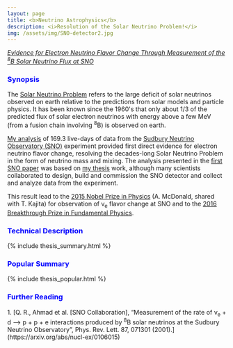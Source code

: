 ```yaml
---
layout: page
title: <b>Neutrino Astrophysics</b>
description: <i>Resolution of the Solar Neutrino Problem!</i>
img: /assets/img/SNO-detector2.jpg
---
```


<a href="http://msn.web.cern.ch/msn/neubauer_thesis.pdf"><i>Evidence for Electron Neutrino Flavor Change Through Measurement of the <sup>8</sup>B Solar Neutrino Flux at SNO</i></a>

<h3><span style="color:blue">Synopsis</span></h3>

The [Solar Neutrino Problem](https://en.wikipedia.org/wiki/Solar_neutrino_problem) refers to the large deficit of solar neutrinos observed on earth relative to the predictions from solar models and particle physics. It has been known since the 1960's that only about 1/3 of the predicted flux of solar electron neutrinos with energy above a few MeV (from a fusion chain involving <sup>8</sup>B) is observed on earth.

[My analysis](http://msn.web.cern.ch/msn/neubauer_thesis.pdf) of 169.3 live-days of data from the [Sudbury Neutrino Observatory (SNO)](https://sno.phy.queensu.ca) experiment provided first direct evidence for electron neutrino flavor change, resolving the decades-long Solar Neutrino Problem in the form of neutrino mass and mixing. The analysis presented in the [first SNO paper](https://arxiv.org/abs/nucl-ex/0106015) was based on [my thesis](http://msn.web.cern.ch/msn/neubauer_thesis.pdf) work, although many scientists collaborated to design, build and commission the SNO detector and collect and analyze data from the experiment.

This result lead to the [2015 Nobel Prize in Physics](https://www.nobelprize.org/nobel_prizes/physics/laureates/2015/index.html) (A. McDonald, shared with T. Kajita) for observation of v<sub>e</sub> flavor change at SNO and to the [2016 Breakthrough Prize in Fundamental Physics](https://breakthroughprize.org/Laureates/1/L151).

<h3><span style="color:blue">Technical Description</span></h3>

{% include thesis_summary.html %}

<h3><span style="color:blue">Popular Summary</span></h3>

{% include thesis_popular.html %}

<h3><span style="color:blue">Further Reading</span></h3>
1. [Q. R., Ahmad et al. [SNO Collaboration], “Measurement of the rate of &nu;<sub>e</sub> + d --> p + p + e  interactions produced by <sup>8</sup>B solar neutrinos at the Sudbury Neutrino Observatory”, Phys. Rev. Lett. 87, 071301 (2001).](https://arxiv.org/abs/nucl-ex/0106015)

<!--
<div class="img_row">
    <img class="col one left" src="{{ site.baseurl }}/assets/img/SNO-sun.jpg" alt="" title="Our Sun"/>
    <img class="col one left" src="{{ site.baseurl }}/assets/img/SNO-schematic.gif" alt="" title="Schematic image of the SNO detector"/>
    <img class="col one left" src="{{ site.baseurl }}/assets/img/SNO-detector.jpg" alt="" title="SNO detector"/>
</div>
<div class="col three caption">
    (Left) Our Sun. Credit: <a href="https://www.nasa.gov/feature/sdo-shows-active-regions-across-front-of-sun">NASA/SDO</a>). (Middle) Schematic image of the SNO detector. Credit: SNO Collaboration (Right) Picture of SNO. Credit: SNO Collaboration/Earnest Orlando, LBNL.
</div>

<img align="left" width="340px" src="{{ site.baseurl }}/assets/img/SNO-flux_numutau.png" alt="" title="example image"/>
<img align="right" width="340px" src="{{ site.baseurl }}/assets/img/SNO-flux_nutotal.png" alt="" title="example image"/>

-->
